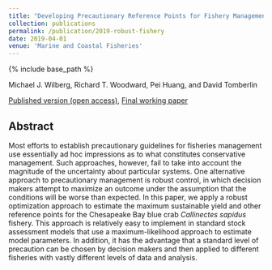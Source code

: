 ```yaml
---
title: "Developing Precautionary Reference Points for Fishery Management Using Robust Control Theory: Application to the Chesapeake Bay Blue Crab Fishery"
collection: publications
permalink: /publication/2019-robust-fishery
date: 2019-04-01
venue: 'Marine and Coastal Fisheries'
---
```

{% include base_path %}

Michael J. Wilberg, Richard T. Woodward, Pei Huang, and David Tomberlin

[Published version (open access)](https://afspubs.onlinelibrary.wiley.com/doi/10.1002/mcf2.10069), [Final working paper](/files/2019_MCF_RobustFishery.pdf)

## Abstract

Most efforts to establish precautionary guidelines for fisheries management use essentially ad hoc impressions as to what constitutes conservative management. Such approaches, however, fail to take into account the magnitude of the uncertainty about particular systems. One alternative approach to precautionary management is robust control, in which decision makers attempt to maximize an outcome under the assumption that the conditions will be worse than expected. In this paper, we apply a robust optimization approach to estimate the maximum sustainable yield and other reference points for the Chesapeake Bay blue crab *Callinectes sapidus* fishery. This approach is relatively easy to implement in standard stock assessment models that use a maximum-likelihood approach to estimate model parameters. In addition, it has the advantage that a standard level of precaution can be chosen by decision makers and then applied to different fisheries with vastly different levels of data and analysis.